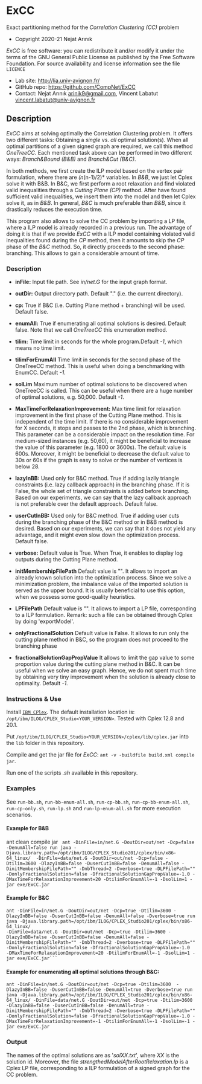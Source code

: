 # ExCC
Exact partitioning method for the *Correlation Clustering (CC)* problem

* Copyright 2020-21 Nejat Arınık

*ExCC* is free software: you can redistribute it and/or modify it under the terms of the GNU General Public License as published by the Free Software Foundation. For source availability and license information see the file `LICENCE`

* Lab site: http://lia.univ-avignon.fr/
* GitHub repo: https://github.com/CompNet/ExCC
* Contact: Nejat Arınık <arinik9@gmail.com>, Vincent Labatut <vincent.labatut@univ-avignon.fr>



## Description

*ExCC* aims at solving optimally the Correlation Clustering problem. It offers two different tasks: Obtaining a *single* vs. *all* optimal solution(s). When all optimal partitions of a given signed graph are required, we call this method *OneTreeCC*. Each mentioned task above can be performed in two different ways: *Branch&Bound (B&B)* and *Branch&Cut (B&C)*.

 In both methods, we first create the ILP model based on the vertex pair formulation, where there are *(n*(n-1)/2)* variables. In *B&B*, we just let Cplex solve it with B&B. In B&C, we first perform a root relaxation and find violated valid inequalities through a *Cutting Plane (CP)* method. After have found sufficient valid inequalities, we insert them into the model and then let Cplex solve it, as in *B&B*. In general, *B&C* is much preferable than *B&B*, since it drastically reduces the execution time.

This program also allows to solve the CC problem by importing a LP file, where a ILP model is already recorded in a previous run. The advantage of doing it is that if we provide *ExCC* with a ILP model containing violated valid inequalities found during the *CP* method, then it amounts to skip the *CP* phase of the *B&C* method. So, it directly proceeds to the second phase: branching. This allows to gain a considerable amount of time.



### Description


 * **inFile:** Input file path. See *in/net.G* for the input graph format. 

 * **outDir:** Output directory path. Default "." (i.e. the current directory).

 * **cp:** True if B&C (i.e. Cutting Plane method + branching) will be used. Default false.

 * **enumAll:** True if enumerating all optimal solutions is desired. Default false. Note that we call *OneTreeCC* this enumeration method.

 * **tilim:** Time limit in seconds for the whole program.Default *-1*, which means no time limit.

 * **tilimForEnumAll** Time limit in seconds for the second phase of the OneTreeCC method. This is useful when doing a benchmarking with EnumCC. Default *-1*.

 * **solLim**  Maximum number of optimal solutions to be discovered when OneTreeCC is called. This can be useful when there are a huge number of optimal solutions, e.g. 50,000. Default *-1*.

 * **MaxTimeForRelaxationImprovement:** Max time limit for relaxation improvement in the first phase of the Cutting Plane method. This is independent of the time limit. If there is no considerable improvement for X seconds, it stops and passes to the 2nd phase, which is branching. This parameter can be a considerable impact on the resolution time. For medium-sized instances (e.g. 50,60), it might be beneficial to increase the value of this parameter (e.g. 1800 or 3600s). The default value is 600s.	Moreover, it might be beneficial to decrease the default value to 30s or 60s if the graph is easy to solve or the number of vertices is below 28.

 * **lazyInBB:** Used only for B&C method. True if adding lazily triangle constraints (i.e. lazy callback approach) in the branching phase. If it is False, the whole set of triangle constraints is added before branching. Based on our experiments, we can say that the lazy callback approach is not preferable over the default approach. Default false.

 * **userCutInBB:** Used only for B&C method. True if adding user cuts during the branching phase of the B&C method or in B&B method is desired. Based on our experiments, we can say that it does not yield any advantage, and it might even slow down the optimization process. Default false.

 * **verbose:** Default value is True. When True, it enables to display log outputs during the Cutting Plane method.

 * **initMembershipFilePath** Default value is "". It allows to import an already known solution into the optimization process. Since we solve a minimization problem, the imbalance value of the imported solution is served as the upper bound. It is usually beneficial to use this option, when we possess some good-quality heuristics.

 * **LPFilePath** Default value is "". It allows to import a LP file, corresponding to a ILP formulation. Remark: such a file can be obtained through Cplex by doing 'exportModel'.

 * **onlyFractionalSolution** Default value is False. It allows to run only the cutting plane method in B&C, so the program does not proceed to the branching phase

 * **fractionalSolutionGapPropValue** It allows to limit the gap value to some proportion value during the cutting plane method in B&C. It can be useful when we solve an easy graph. Hence, we do not spent much time by obtaining very tiny improvement when the solution is already close to optimality. Default *-1*.
   



### Instructions & Use

Install [`IBM CPlex`](https://www.ibm.com/docs/en/icos/20.1.0?topic=2010-installing-cplex-optimization-studio). The default installation location is: `/opt/ibm/ILOG/CPLEX_Studio<YOUR_VERSION>`. Tested with Cplex 12.8 and 20.1.

 Put `/opt/ibm/ILOG/CPLEX_Studio<YOUR_VERSION>/cplex/lib/cplex.jar` into the `lib` folder in this repository.

Compile and get the jar file for *ExCC*: `ant -v -buildfile build.xml compile jar`.

Run one of the scripts *.sh* available in this repository.



### Examples

See `run-bb.sh`, `run-bb-enum-all.sh`, `run-cp-bb.sh`, `run-cp-bb-enum-all.sh`, `run-cp-only.sh`, `run-lp.sh` and `run-lp-enum-all.sh` for more execution scenarios.

#### Example for B&B

ant clean compile jar
``` ant -DinFile=in/net.G -DoutDir=out/net -Dcp=false -DenumAll=false run java -Djava.library.path=/opt/ibm/ILOG/CPLEX_Studio201/cplex/bin/x86-64_linux/  -DinFile=data/net.G -DoutDir=out/net -Dcp=false -Dtilim=3600 -DlazyInBB=false -DuserCutInBB=false -DenumAll=false -DinitMembershipFilePath="" -DnbThread=2 -Dverbose=true -DLPFilePath="" -DonlyFractionalSolution=false -DfractionalSolutionGapPropValue=-1.0 -DMaxTimeForRelaxationImprovement=20 -DtilimForEnumAll=-1 -DsolLim=1 -jar exe/ExCC.jar```



#### Example for B&C	  	

```
ant -DinFile=in/net.G -DoutDir=out/net -Dcp=true -Dtilim=3600 -DlazyInBB=false -DuserCutInBB=false -DenumAll=false -Dverbose=true run java -Djava.library.path=/opt/ibm/ILOG/CPLEX_Studio201/cplex/bin/x86-64_linux/ 
-DinFile=data/net.G -DoutDir=out/net -Dcp=true -Dtilim=3600 -DlazyInBB=false -DuserCutInBB=false -DenumAll=false -DinitMembershipFilePath="" -DnbThread=2 -Dverbose=true -DLPFilePath="" -DonlyFractionalSolution=false -DfractionalSolutionGapPropValue=-1.0 
-DMaxTimeForRelaxationImprovement=20 -DtilimForEnumAll=-1 -DsolLim=1 -jar exe/ExCC.jar```
```



#### Example for enumerating all optimal solutions through B&C:

```ant -DinFile=in/net.G -DoutDir=out/net -Dcp=true -Dtilim=3600  -DlazyInBB=false -DuserCutInBB=false -DenumAll=true -Dverbose=true run java -Djava.library.path=/opt/ibm/ILOG/CPLEX_Studio201/cplex/bin/x86-64_linux/ -DinFile=data/net.G -DoutDir=out/net -Dcp=true -Dtilim=3600 -DlazyInBB=false -DuserCutInBB=false -DenumAll=true -DinitMembershipFilePath="" -DnbThread=2 -Dverbose=true -DLPFilePath="" -DonlyFractionalSolution=false -DfractionalSolutionGapPropValue=-1.0 -DMaxTimeForRelaxationImprovement=-1 -DtilimForEnumAll=-1 -DsolLim=-1 -jar exe/ExCC.jar```




### Output

The names of the optimal solutions are as '*solXX.txt*', where *XX* is the solution id. Moreover, the file *strengthedModelAfterRootRelaxation.lp* is a Cplex LP file, corresponding to a ILP formulation of a signed graph for the CC problem.

